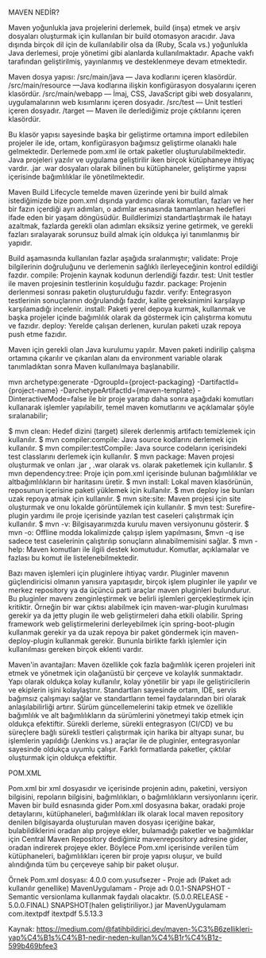 MAVEN NEDİR?

Maven yoğunlukla java projelerini derlemek, build (inşa) etmek ve arşiv dosyaları oluşturmak için kullanılan bir build otomasyon aracıdır. Java dışında birçok dil için de kullanılabilir olsa da (Ruby, Scala vs.) yoğunlukla Java derlemesi, proje yönetimi gibi alanlarda kullanılmaktadır. Apache vakfı tarafından geliştirilmiş, yayınlanmış ve desteklenmeye devam etmektedir. 

Maven dosya yapısı:
/src/main/java — Java kodlarını içeren klasördür.
/src/main/resource —Java kodlarına ilişkin konfigürasyon dosyalarını içeren klasördür.
/src/main/webapp — İmaj, CSS, JavaScript gibi web dosyalarını, uygulamalarının web kısımlarını içeren dosyadır.
/src/test — Unit testleri içeren dosyadır.
/target — Maven ile derlediğimiz proje çıktılarını içeren klasördür.

Bu klasör yapısı sayesinde başka bir geliştirme ortamına import edilebilen projeler ile ide, ortam, konfigürasyon bağımsız geliştirme olanaklı hale gelmektedir. Derlemede pom.xml ile ortak paketler oluşturulabilmektedir. Java projeleri yazılır ve uygulama geliştirilir iken birçok kütüphaneye ihtiyaç vardır. .jar .war dosyaları olarak bilinen bu kütüphaneler, geliştirme yapısı içerisinde bağımlılıklar ile yönetilmektedir.

Maven Build Lifecycle temelde maven üzerinde yeni bir build almak istediğimizde bize pom.xml dışında yardımcı olarak komutları, fazları ve her bir fazın içerdiği ayrı adımları, o adımlar esnasında tamamlanan hedefleri ifade eden bir yaşam döngüsüdür. Buildlerimizi standartlaştırmak ile hatayı azaltmak, fazlarda gerekli olan adımları eksiksiz yerine getirmek, ve gerekli fazları sıralayarak sorunsuz build almak için oldukça iyi tanımlanmış bir yapıdır.

Build aşamasında kullanılan fazlar aşağıda sıralanmıştır;
validate: Proje bilgilerinin doğruluğunu ve derlemenin sağlıklı ilerleyeceğinin kontrol edildiği fazdır.
compile: Projenin kaynak kodunun derlendiği fazdır.
test: Unit testler ile maven projesinin testlerinin koşulduğu fazdır.
package: Projenin derlenmesi sonrası paketin oluşturulduğu fazdır.
verify: Entegrasyon testlerinin sonuçlarının doğrulandığı fazdır, kalite gereksinimini karşılayıp karşılamadığı incelenir.
install: Paketi yerel depoya kurmak, kullanmak ve başka projeler içinde bağımlılık olarak da göstermek için çalıştırma komutu ve fazıdır.
deploy: Yerelde çalışan derlenen, kurulan paketi uzak repoya push etme fazıdır.

Maven için gerekli olan Java kurulumu yapılır. Maven paketi indirilip çalışma ortamına çıkarılır ve çıkarılan alanı da environment variable olarak tanımladıktan sonra Maven kullanılmaya başlanabilir.

mvn archetype:generate
        -DgroupId={project-packaging}
        -DartifactId={project-name}
        -DarchetypeArtifactId={maven-template}
        -DinteractiveMode=false
ile bir proje yaratıp daha sonra aşağıdaki komutları kullanarak işlemler yapılabilir, temel maven komutlarını ve açıklamalar şöyle sıralanabilir;

$ mvn clean: Hedef dizini (target) silerek derlenmiş artifactı temizlemek için kullanılır.
$ mvn compiler:compile: Java source kodlarını derlemek için kullanılır.
$ mvn compiler:testCompile: Java source codeların içerisindeki test classlarını derlemek için kullanılır.
$ mvn package: Maven projesi oluşturmak ve onları .jar , .war olarak vs. olarak paketlemek için kullanılır.
$ mvn dependency:tree: Proje için pom.xml içerisinde bulunan bağımlılıklar ve altbağımlılıkların bir haritasını üretir.
$ mvn install: Lokal maven klasörünün, reposunun içerisine paketi yüklemek için kullanılır. $ mvn deploy ise bunları uzak repoya atmak için kullanılır.
$ mvn site:site: Maven projesi için site oluşturmak ve onu lokalde görüntülemek için kullanılır.
$ mvn test: Surefire-plugin yardımı ile proje içerisinde yazılan test caseleri çalıştırmak için kullanılır.
$ mvn -v: Bilgisayarımızda kurulu maven versiyonunu gösterir.
$ mvn -o: Offline modda lokalimizde çalışıp işlem yapılmasını, $mvn -q ise sadece test caselerinin çalıştırılıp sonuçların alınabilmemisini sağlar.
$ mvn -help: Maven komutları ile ilgili destek komutudur. Komutlar, açıklamalar ve fazlası bu komut ile listelenebilmektedir.

Bazı maven işlemleri için pluginlere ihtiyaç vardır. Pluginler mavenın güçlendiricisi olmanın yanısıra yapıtaşıdır, birçok işlem pluginler ile yapılır ve merkez repository ya da üçüncü parti araçlar maven pluginleri bulundurur. Bu pluginler mavenı zenginleştirmek ve belirli işlemleri gerçekleştirmek için kritiktir. Örneğin bir war çıktısı alabilmek için maven-war-plugin kurulması gerekir ya da jetty plugin ile web geliştirmeleri daha etkili olabilir. Spring framework web geliştirmelerini derleyebilmek için spring-boot-plugin kullanmak gerekir ya da uzak repoya bir paket göndermek için maven-deploy-plugin kullanmak gerekir. Bununla birlikte farklı işlemler için kullanılması gereken birçok eklenti vardır.

Maven'in avantajları:
Maven özellikle çok fazla bağımlılık içeren projeleri init etmek ve yönetmek için olağanüstü bir çerçeve ve kolaylık sunmaktadır.
Yapı olarak oldukça kolay kullanılır, kolay yönetilir bir yapı ile geliştiricilerin ve ekiplerin işini kolaylaştırır.
Standartları sayesinde ortam, IDE, servis bağımsız çalışmayı sağlar ve standartların temel faydalarından biri olarak anlaşılabilirliği artırır.
Sürüm güncellemelerini takip etmek ve özellikle bağımlılık ve alt bağımlılıkların da sürümlerini yönetmeyi takip etmek için oldukça efektiftir. 
Sürekli derleme, sürekli entegrasyon (CI/CD) ve bu süreçlere bağlı sürekli testleri çalıştırmak için harika bir altyapı sunar, bu işlemlerin yapıldığı (Jenkins vs.) araçlar ile de pluginler, entegrasyonlar sayesinde oldukça uyumlu çalışır.
Farklı formatlarda paketler, çıktılar oluşturmak için oldukça efektiftir.

POM.XML

Pom.xml bir xml dosyasıdır ve içerisinde projenin adını, paketini, versiyon bilgisini, repoların bilgisini, bağımlılıkları, o bağımlılıkların versiyonlarını içerir. Maven bir build esnasında gider Pom.xml dosyasına bakar, oradaki proje detaylarını, kütüphaneleri, bağımlılıkları ilk olarak local maven repository denilen bilgisayarda oluşturulan maven dosyası içeriğine bakar, bulabildiklerini oradan alıp projeye ekler, bulamadığı paketler ve bağımlıklar için Central Maven Repository dediğimiz mavenrepository adresine gider, oradan indirerek projeye ekler. Böylece Pom.xml içerisinde verilen tüm kütüphaneleri, bağımlılıkları içeren bir proje yapısı oluşur, ve build alındığında tüm bu çerçeveye sahip bir paket oluşur.

Örnek Pom.xml dosyası:
<project>
<modelVersion>4.0.0</modelVersion>
<groupId>com.yusufsezer</groupId> - Proje adı (Paket adı kullanılır genellike)
<artifactId>MavenUygulamam</artifactId> - Proje adı
<version>0.0.1-SNAPSHOT</version> - Semantic versionlama kullanmak faydalı olacaktır. (5.0.0.RELEASE - 5.0.0.FINAL) SNAPSHOT(halen geliştiriliyor.)
<packaging>jar</packaging>
<name>MavenUygulamam</name>
<dependencies>
  <dependency>
    <groupId>com.itextpdf</groupId>
    <artifactId>itextpdf</artifactId>
    <version>5.5.13.3</version>
  </dependency>
</dependencies>
<!-- maven plugin'leri -->
</project>

Kaynak: https://medium.com/@fatihbildirici.dev/maven-%C3%B6zellikleri-yap%C4%B1s%C4%B1-nedir-neden-kullan%C4%B1r%C4%B1z-599b469bfee3
